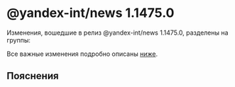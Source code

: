 # @yandex-int/news 1.1475.0

<!-- ЧЕЛОВЕЧЕСКОЕ ВСТУПЛЕНИЕ -->

Изменения, вошедшие в релиз @yandex-int/news 1.1475.0, разделены на группы:

Все важные изменения подробно описаны [ниже](#Пояснения).

## Пояснения

